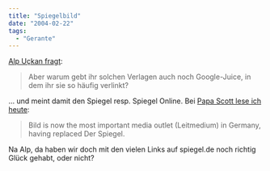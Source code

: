```yaml
---
title: "Spiegelbild"
date: "2004-02-22"
tags:
  - "Gerante"
---
```


[Alp Uçkan fragt](http://uckan.info/posts/projekte/div/wir_sein_alte_medien.txt):

> Aber warum gebt ihr solchen Verlagen auch noch Google-Juice, in dem ihr sie so häufig verlinkt?

… und meint damit den Spiegel resp. Spiegel Online. Bei [Papa Scott lese ich heute](http://www.papascott.de/2004/02/22/2893.php):

> Bild is now the most important media outlet (Leitmedium) in Germany, having replaced Der Spiegel.

Na Alp, da haben wir doch mit den vielen Links auf spiegel.de noch richtig Glück gehabt, oder nicht?

